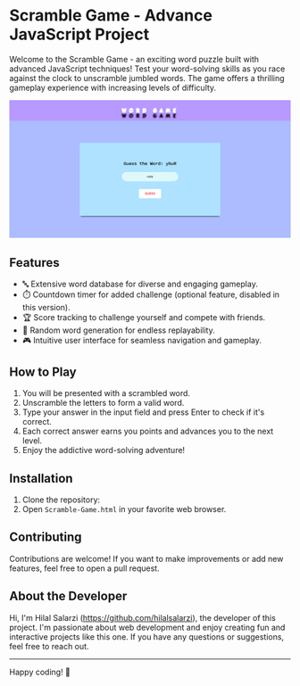 # Scramble Game - Advance JavaScript Project

Welcome to the Scramble Game - an exciting word puzzle built with advanced JavaScript techniques! Test your word-solving skills as you race against the clock to unscramble jumbled words. The game offers a thrilling gameplay experience with increasing levels of difficulty.

![Scramble Game Demo](Scramble-Game-hilalsalarzi.png)

## Features

- 🔤 Extensive word database for diverse and engaging gameplay.
- ⏱️ Countdown timer for added challenge (optional feature, disabled in this version).
- 🏆 Score tracking to challenge yourself and compete with friends.
- 🔄 Random word generation for endless replayability.
- 🎮 Intuitive user interface for seamless navigation and gameplay.

## How to Play

1. You will be presented with a scrambled word.
2. Unscramble the letters to form a valid word.
3. Type your answer in the input field and press Enter to check if it's correct.
4. Each correct answer earns you points and advances you to the next level.
5. Enjoy the addictive word-solving adventure!

## Installation

1. Clone the repository:
2. Open `Scramble-Game.html` in your favorite web browser.

## Contributing

Contributions are welcome! If you want to make improvements or add new features, feel free to open a pull request.

## About the Developer

Hi, I'm  Hilal Salarzi (https://github.com/hilalsalarzi), the developer of this project. I'm passionate about web development and enjoy creating fun and interactive projects like this one. If you have any questions or suggestions, feel free to reach out.

---

 Happy coding! 🚀
